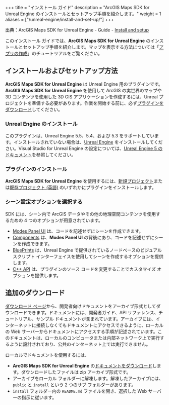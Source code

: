 +++
title = "インストール ガイド"
description = "ArcGIS Maps SDK for Unreal Engine のインストールとセットアップ手順を紹介します。"
weight = 1
aliases = ["/unreal-engine/install-and-set-up/"]
+++

出典：ArcGIS Maps SDK for Unreal Engine - Guide - [Install and setup](https://developers.arcgis.com/unreal-engine/install-and-set-up/)

このインストール ガイドでは、**ArcGIS Maps SDK for Unreal Engine** のインストールとセットアップ手順を紹介します。マップを表示する方法については「[アプリの作成](../../../guide/create-app/create-startup-app-unreal-engine/)」のチュートリアルをご覧ください。

## インストールおよびセットアップ方法
**ArcGIS Maps SDK for Unreal Engine** は Unreal Engine 用のプラグインです。**ArcGIS Maps SDK for Unreal Engine** を使用して ArcGIS の実世界のマップや 3D コンテンツを使用した 3D GIS アプリケーションを作成するには、Unreal プロジェクトを準備する必要があります。作業を開始する前に、必ず[プラグインをダウンロード](https://developers.arcgis.com/downloads/#unreal-engine)してください。

### Unreal Engine のインストール

このプラグインは、Unreal Engine 5.5、5.4、および 5.3 をサポートしています。インストールされていない場合は、[Unreal Engine](https://www.unrealengine.com/ja/download) をインストールしてください。Visual Studio for Unreal Engine の設定については、[Unreal Engine 5 のドキュメント](https://docs.unrealengine.com/5.0/ja/setting-up-visual-studio-development-environment-for-cplusplus-projects-in-unreal-engine/)を参照してください。

### プラグインのインストール

**ArcGIS Maps SDK for Unreal Engine** を使用するには、[新規プロジェクト](../add-the-plugin-to-a-new-project/)または[既存プロジェクト (英語)](https://developers.arcgis.com/unreal-engine/install-and-set-up/add-the-plugin-to-an-existing-project/) のいずれかにプラグインをインストールします。

### シーン設定オプションを選択する

SDK には、シーン内で ArcGIS データやその他の地理空間コンテンツを使用するための 4 つのオプションが用意されています。

* [Modes Panel UI](https://developers.arcgis.com/unreal-engine/install-and-set-up/scene-setting-options/#modes-panel-ui) は、コードを記述せずにシーンを作成できます。
* [Components](https://developers.arcgis.com/unreal-engine/install-and-set-up/scene-setting-options/#components) は、**Modes Panel UI** の背後にあり、コードを記述せずにシーンを作成できます。
* [BluePrints](https://developers.arcgis.com/unreal-engine/install-and-set-up/scene-setting-options/#blueprints) は、Unreal Engine で提供されているノードベースのビジュアル スクリプト インターフェイスを使用してシーンを作成するオプションを提供します。
* [C++ API](https://developers.arcgis.com/unreal-engine/install-and-set-up/scene-setting-options/#c-api) は、プラグインのソース コードを変更することでカスタマイズ オプションを提供します。

## 追加のダウンロード

[ダウンロード ページ](https://developers.arcgis.com/downloads/)から、開発者向けドキュメントをアーカイブ形式としてダウンロードできます。ドキュメントには、開発者ガイド、API リファレンス、チュートリアル、サンプル ドキュメントが含まれています。アーカイブには、インターネットに接続しなくてもドキュメントにアクセスできるように、ローカルの Web サーバーからドキュメントにアクセスする手順が記述されています。このドキュメントは、ローカルのコンピュータまたは内部ネットワーク上で実行するように設計されており、公共のインターネット上では実行できません。

ローカルでドキュメントを使用するには、

* **ArcGIS Maps SDK for Unreal Engine** の[ドキュメントをダウンロード](https://developers.arcgis.com/downloads/)します。ダウンロードしたファイルは zip アーカイブ形式です。
* アーカイブをローカル フォルダーに解凍します。解凍したアーカイブには、`public` と `install` という 2 つのサブ フォルダーがあります。
* `install` フォルダー内の `README.md` ファイルを開き、選択した Web サーバーの指示に従います。
